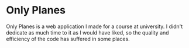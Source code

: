 # Only Planes

Only Planes is a web application I made for a course at university. I didn't dedicate as much time to it as I would have liked, so the quality and efficiency of the code has suffered in some places.
